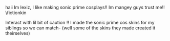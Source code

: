 haii Im lexiz, I like making sonic prime cosplays!!
Im mangey guys trust me!! \\fictionkin

Interact with lil bit of caution !!
I made the sonic prime cos skins for my siblings so we can match-
(well some of the skins they made created it theirselves)
